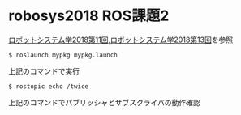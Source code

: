 # robosys2018 ROS課題2

[ロボットシステム学2018第11回](https://github.com/ryuichiueda/robosys2018/blob/master/11.md),[ロボットシステム学2018第13回](https://github.com/ryuichiueda/robosys2018/blob/master/13.md)を参照

```
$ roslaunch mypkg mypkg.launch
```
上記のコマンドで実行
```
$ rostopic echo /twice
```
上記のコマンドでパブリッシャとサブスクライバの動作確認
